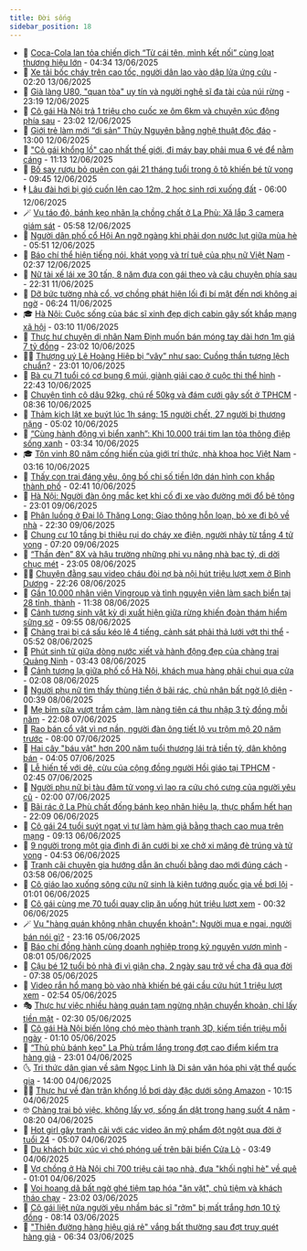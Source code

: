 ```yaml
---
title: Đời sống
sidebar_position: 18
---
```


<!-- dantri-doi-song:START -->
- 🥳 [Coca-Cola lan tỏa chiến dịch “Từ cái tên, mình kết nối” cùng loạt thương hiệu lớn](https://dantri.com.vn/doi-song/coca-cola-lan-toa-chien-dich-tu-cai-ten-minh-ket-noi-cung-loat-thuong-hieu-lon-20250613110832432.htm) - 04:34 13/06/2025
- 🌁 [Xe tải bốc cháy trên cao tốc, người dân lao vào dập lửa ứng cứu](https://dantri.com.vn/doi-song/xe-tai-boc-chay-tren-cao-toc-nguoi-dan-lao-vao-dap-lua-ung-cuu-20250613085831475.htm) - 02:20 13/06/2025
- 👀 [Già làng U80, &quot;quan tòa&quot; uy tín và người nghệ sĩ đa tài của núi rừng](https://dantri.com.vn/doi-song/gia-lang-u80-quan-toa-uy-tin-va-nguoi-nghe-si-da-tai-cua-nui-rung-20250611153148492.htm) - 23:19 12/06/2025
- 🐻 [Cô gái Hà Nội trả 1 triệu cho cuốc xe ôm 6km và chuyện xúc động phía sau](https://dantri.com.vn/doi-song/co-gai-ha-noi-tra-1-trieu-cho-cuoc-xe-om-6km-va-chuyen-xuc-dong-phia-sau-20250612161258601.htm) - 23:02 12/06/2025
- 🦅 [Giới trẻ làm mới “di sản” Thủy Nguyên bằng nghệ thuật độc đáo](https://dantri.com.vn/doi-song/gioi-tre-lam-moi-di-san-thuy-nguyen-bang-nghe-thuat-doc-dao-20250612195035909.htm) - 13:00 12/06/2025
- 🦩 [&quot;Cô gái khổng lồ&quot; cao nhất thế giới, đi máy bay phải mua 6 vé để nằm cáng](https://dantri.com.vn/doi-song/co-gai-khong-lo-cao-nhat-the-gioi-di-may-bay-phai-mua-6-ve-de-nam-cang-20250612175422830.htm) - 11:13 12/06/2025
- 🦏 [Bố say rượu bỏ quên con gái 21 tháng tuổi trong ô tô khiến bé tử vong](https://dantri.com.vn/doi-song/bo-say-ruou-bo-quen-con-gai-21-thang-tuoi-trong-o-to-khien-be-tu-vong-20250612161749086.htm) - 09:45 12/06/2025
- 🕴 [Lâu đài hơi bị gió cuốn lên cao 12m, 2 học sinh rơi xuống đất](https://dantri.com.vn/doi-song/lau-dai-hoi-bi-gio-cuon-len-cao-12m-2-hoc-sinh-roi-xuong-dat-20250611150638933.htm) - 06:00 12/06/2025
- 🪄 [Vụ táo đỏ, bánh kẹo nhãn lạ chồng chất ở La Phù: Xã lắp 3 camera giám sát](https://dantri.com.vn/doi-song/vu-tao-do-banh-keo-nhan-la-chong-chat-o-la-phu-xa-lap-3-camera-giam-sat-20250612124748118.htm) - 05:58 12/06/2025
- 🚦 [Người dân phố cổ Hội An ngỡ ngàng khi phải dọn nước lụt giữa mùa hè](https://dantri.com.vn/doi-song/nguoi-dan-pho-co-hoi-an-ngo-ngang-khi-phai-don-nuoc-lut-giua-mua-he-20250612122926212.htm) - 05:51 12/06/2025
- 🤔 [Báo chí thể hiện tiếng nói, khát vọng và trí tuệ của phụ nữ Việt Nam](https://dantri.com.vn/doi-song/bao-chi-the-hien-tieng-noi-khat-vong-va-tri-tue-cua-phu-nu-viet-nam-20250611205349338.htm) - 02:37 12/06/2025
- 🚦 [Nữ tài xế lái xe 30 tấn, 8 năm đưa con gái theo và câu chuyện phía sau](https://dantri.com.vn/doi-song/nu-tai-xe-lai-xe-30-tan-8-nam-dua-con-gai-theo-va-cau-chuyen-phia-sau-20250610190052089.htm) - 22:31 11/06/2025
- 🐎 [Dỡ bức tường nhà cổ, vợ chồng phát hiện lối đi bí mật đến nơi không ai ngờ](https://dantri.com.vn/doi-song/do-buc-tuong-nha-co-vo-chong-phat-hien-loi-di-bi-mat-den-noi-khong-ai-ngo-20250610142137100.htm) - 06:24 11/06/2025
- 🎓 [Hà Nội: Cuộc sống của bác sĩ xinh đẹp dịch cabin gây sốt khắp mạng xã hội](https://dantri.com.vn/doi-song/ha-noi-cuoc-song-cua-bac-si-xinh-dep-dich-cabin-gay-sot-khap-mang-xa-hoi-20250611075046571.htm) - 03:10 11/06/2025
- 🐘 [Thực hư chuyện dị nhân Nam Định muốn bán móng tay dài hơn 1m giá 7 tỷ đồng](https://dantri.com.vn/doi-song/thuc-hu-chuyen-di-nhan-nam-dinh-muon-ban-mong-tay-dai-hon-1m-gia-7-ty-dong-20250609171848999.htm) - 23:02 10/06/2025
- 🧑‍🏫 [Thượng uý Lê Hoàng Hiệp bị “vây” như sao: Cuồng thần tượng lệch chuẩn?](https://dantri.com.vn/doi-song/thuong-uy-le-hoang-hiep-bi-vay-nhu-sao-cuong-than-tuong-lech-chuan-20250610112210604.htm) - 23:01 10/06/2025
- 🦒 [Bà cụ 71 tuổi có cơ bụng 6 múi, giành giải cao ở cuộc thi thể hình](https://dantri.com.vn/doi-song/ba-cu-71-tuoi-co-co-bung-6-mui-gianh-giai-cao-o-cuoc-thi-the-hinh-20250610015857666.htm) - 22:43 10/06/2025
- 🧰 [Chuyện tình cô dâu 92kg, chú rể 50kg và đám cưới gây sốt ở TPHCM](https://dantri.com.vn/doi-song/chuyen-tinh-co-dau-92kg-chu-re-50kg-va-dam-cuoi-gay-sot-o-tphcm-20250609164316352.htm) - 08:36 10/06/2025
- 🧐 [Thảm kịch lật xe buýt lúc 1h sáng: 15 người chết, 27 người bị thương nặng](https://dantri.com.vn/doi-song/tham-kich-lat-xe-buyt-luc-1h-sang-15-nguoi-chet-27-nguoi-bi-thuong-nang-20250608140708876.htm) - 05:02 10/06/2025
- 🌮 [“Cùng hành động vì biển xanh”: Khi 10.000 trái tim lan tỏa thông điệp sống xanh](https://dantri.com.vn/doi-song/cung-hanh-dong-vi-bien-xanh-khi-10000-trai-tim-lan-toa-thong-diep-song-xanh-20250610101131948.htm) - 03:34 10/06/2025
- 🎓 [Tôn vinh 80 năm cống hiến của giới trí thức, nhà khoa học Việt Nam](https://dantri.com.vn/doi-song/ton-vinh-80-nam-cong-hien-cua-gioi-tri-thuc-nha-khoa-hoc-viet-nam-20250610090847000.htm) - 03:16 10/06/2025
- 🚀 [Thấy con trai đáng yêu, ông bố chi số tiền lớn dán hình con khắp thành phố](https://dantri.com.vn/doi-song/thay-con-trai-dang-yeu-ong-bo-chi-so-tien-lon-dan-hinh-con-khap-thanh-pho-20250610085655089.htm) - 02:41 10/06/2025
- 🤖 [Hà Nội: Người đàn ông mắc kẹt khi cố đi xe vào đường mới đổ bê tông](https://dantri.com.vn/doi-song/ha-noi-nguoi-dan-ong-mac-ket-khi-co-di-xe-vao-duong-moi-do-be-tong-20250609202020952.htm) - 23:01 09/06/2025
- 🤩 [Phân luồng ở Đại lộ Thăng Long: Giao thông hỗn loạn, bỏ xe đi bộ về nhà](https://dantri.com.vn/doi-song/phan-luong-o-dai-lo-thang-long-giao-thong-hon-loan-bo-xe-di-bo-ve-nha-20250609220353029.htm) - 22:30 09/06/2025
- 👹 [Chung cư 10 tầng bị thiêu rụi do cháy xe điện, người nhảy từ tầng 4 tử vong](https://dantri.com.vn/doi-song/chung-cu-10-tang-bi-thieu-rui-do-chay-xe-dien-nguoi-nhay-tu-tang-4-tu-vong-20250609115708352.htm) - 07:20 09/06/2025
- 🦩 [“Thần đèn” 8X và hậu trường những phi vụ nâng nhà bạc tỷ, di dời chục mét](https://dantri.com.vn/doi-song/than-den-8x-va-hau-truong-nhung-phi-vu-nang-nha-bac-ty-di-doi-chuc-met-20250606111411645.htm) - 23:05 08/06/2025
- 🧑‍🏫 [Chuyện đằng sau video cháu đòi nợ bà nội hút triệu lượt xem ở Bình Dương](https://dantri.com.vn/doi-song/chuyen-dang-sau-video-chau-doi-no-ba-noi-hut-trieu-luot-xem-o-binh-duong-20250607221916234.htm) - 22:26 08/06/2025
- 🌈 [Gần 10.000 nhân viên Vingroup và tình nguyện viên làm sạch biển tại 28 tỉnh, thành](https://dantri.com.vn/doi-song/gan-10000-nhan-vien-vingroup-va-tinh-nguyen-vien-lam-sach-bien-tai-28-tinh-thanh-20250608164315326.htm) - 11:38 08/06/2025
- 💃 [Cảnh tượng sinh vật kỳ dị xuất hiện giữa rừng khiến đoàn thám hiểm sững sờ](https://dantri.com.vn/doi-song/canh-tuong-sinh-vat-ky-di-xuat-hien-giua-rung-khien-doan-tham-hiem-sung-so-20250608123133444.htm) - 09:55 08/06/2025
- 💂 [Chàng trai bị cá sấu kéo lê 4 tiếng, cảnh sát phải thả lưới vớt thi thể](https://dantri.com.vn/doi-song/chang-trai-bi-ca-sau-keo-le-4-tieng-canh-sat-phai-tha-luoi-vot-thi-the-20250608120748836.htm) - 05:52 08/06/2025
- 🦏 [Phút sinh tử giữa dòng nước xiết và hành động đẹp của chàng trai Quảng Ninh](https://dantri.com.vn/doi-song/phut-sinh-tu-giua-dong-nuoc-xiet-va-hanh-dong-dep-cua-chang-trai-quang-ninh-20250608103032372.htm) - 03:43 08/06/2025
- 🤡 [Cảnh tượng lạ giữa phố cổ Hà Nội, khách mua hàng phải chui qua cửa](https://dantri.com.vn/doi-song/canh-tuong-la-giua-pho-co-ha-noi-khach-mua-hang-phai-chui-qua-cua-20250608082852811.htm) - 02:08 08/06/2025
- 🫶 [Người phụ nữ tìm thấy thùng tiền ở bãi rác, chủ nhân bất ngờ lộ diện](https://dantri.com.vn/doi-song/nguoi-phu-nu-tim-thay-thung-tien-o-bai-rac-chu-nhan-bat-ngo-lo-dien-20250607201758224.htm) - 00:39 08/06/2025
- 💪 [Mẹ bỉm sữa vượt trầm cảm, làm nàng tiên cá thu nhập 3 tỷ đồng mỗi năm](https://dantri.com.vn/doi-song/me-bim-sua-vuot-tram-cam-lam-nang-tien-ca-thu-nhap-3-ty-dong-moi-nam-20250602155037004.htm) - 22:08 07/06/2025
- 🦅 [Rao bán cổ vật vì nợ nần, người đàn ông tiết lộ vụ trộm mộ 20 năm trước](https://dantri.com.vn/doi-song/rao-ban-co-vat-vi-no-nan-nguoi-dan-ong-tiet-lo-vu-trom-mo-20-nam-truoc-20250606091315179.htm) - 08:00 07/06/2025
- 🧠 [Hai cây &quot;báu vật&quot; hơn 200 năm tuổi thương lái trả tiền tỷ, dân không bán](https://dantri.com.vn/doi-song/hai-cay-bau-vat-hon-200-nam-tuoi-thuong-lai-tra-tien-ty-dan-khong-ban-20250607062537644.htm) - 04:05 07/06/2025
- 🦅 [Lễ hiến tế với dê, cừu của cộng đồng người Hồi giáo tại TPHCM](https://dantri.com.vn/doi-song/le-hien-te-voi-de-cuu-cua-cong-dong-nguoi-hoi-giao-tai-tphcm-20250606204643792.htm) - 02:45 07/06/2025
- 💪 [Người phụ nữ bị tàu đâm tử vong vì lao ra cứu chó cưng của người yêu cũ](https://dantri.com.vn/doi-song/nguoi-phu-nu-bi-tau-dam-tu-vong-vi-lao-ra-cuu-cho-cung-cua-nguoi-yeu-cu-20250603094038299.htm) - 02:00 07/06/2025
- 🧐 [Bãi rác ở La Phù chất đống bánh kẹo nhãn hiệu lạ, thực phẩm hết hạn](https://dantri.com.vn/doi-song/bai-rac-o-la-phu-chat-dong-banh-keo-nhan-hieu-la-thuc-pham-het-han-20250605192006959.htm) - 22:09 06/06/2025
- 👀 [Cô gái 24 tuổi suýt ngạt vì tự làm hàm giả bằng thạch cao mua trên mạng](https://dantri.com.vn/doi-song/co-gai-24-tuoi-suyt-ngat-vi-tu-lam-ham-gia-bang-thach-cao-mua-tren-mang-20250606125224146.htm) - 09:13 06/06/2025
- 🎉 [9 người trong một gia đình đi ăn cưới bị xe chở xi măng đè trúng và tử vong](https://dantri.com.vn/doi-song/9-nguoi-trong-mot-gia-dinh-di-an-cuoi-bi-xe-cho-xi-mang-de-trung-va-tu-vong-20250606110221614.htm) - 04:53 06/06/2025
- 💂 [Tranh cãi chuyên gia hướng dẫn ăn chuối bằng dao mới đúng cách](https://dantri.com.vn/doi-song/tranh-cai-chuyen-gia-huong-dan-an-chuoi-bang-dao-moi-dung-cach-20250606083217971.htm) - 03:58 06/06/2025
- 🚀 [Cô giáo lao xuống sông cứu nữ sinh là kiện tướng quốc gia về bơi lội](https://dantri.com.vn/doi-song/co-giao-lao-xuong-song-cuu-nu-sinh-la-kien-tuong-quoc-gia-ve-boi-loi-20250603152640785.htm) - 01:01 06/06/2025
- 👹 [Cô gái cùng mẹ 70 tuổi quay clip ăn uống hút triệu lượt xem](https://dantri.com.vn/doi-song/co-gai-cung-me-70-tuoi-quay-clip-an-uong-hut-trieu-luot-xem-20250605181434012.htm) - 00:32 06/06/2025
- 🪄 [Vụ &quot;hàng quán không nhận chuyển khoản&quot;: Người mua e ngại, người bán nói gì?](https://dantri.com.vn/doi-song/vu-hang-quan-khong-nhan-chuyen-khoan-nguoi-mua-e-ngai-nguoi-ban-noi-gi-20250605153421154.htm) - 23:16 05/06/2025
- 🌁 [Báo chí đồng hành cùng doanh nghiệp trong kỷ nguyên vươn mình](https://dantri.com.vn/doi-song/bao-chi-dong-hanh-cung-doanh-nghiep-trong-ky-nguyen-vuon-minh-20250605141942876.htm) - 08:01 05/06/2025
- 🌋 [Cậu bé 12 tuổi bỏ nhà đi vì giận cha, 2 ngày sau trở về cha đã qua đời](https://dantri.com.vn/doi-song/cau-be-12-tuoi-bo-nha-di-vi-gian-cha-2-ngay-sau-tro-ve-cha-da-qua-doi-20250604163729669.htm) - 07:38 05/06/2025
- 🦆 [Video rắn hổ mang bò vào nhà khiến bé gái cầu cứu hút 1 triệu lượt xem](https://dantri.com.vn/doi-song/video-ran-ho-mang-bo-vao-nha-khien-be-gai-cau-cuu-hut-1-trieu-luot-xem-20250604210533920.htm) - 02:54 05/06/2025
- 🎭 [Thực hư việc nhiều hàng quán tạm ngừng nhận chuyển khoản, chỉ lấy tiền mặt](https://dantri.com.vn/doi-song/thuc-hu-viec-nhieu-hang-quan-tam-ngung-nhan-chuyen-khoan-chi-lay-tien-mat-20250604231015529.htm) - 02:30 05/06/2025
- 🤡 [Cô gái Hà Nội biến lông chó mèo thành tranh 3D, kiếm tiền triệu mỗi ngày](https://dantri.com.vn/doi-song/co-gai-ha-noi-bien-long-cho-meo-thanh-tranh-3d-kiem-tien-trieu-moi-ngay-20250528213706548.htm) - 01:10 05/06/2025
- 🦩 [“Thủ phủ bánh kẹo&quot; La Phù trầm lắng trong đợt cao điểm kiểm tra hàng giả](https://dantri.com.vn/doi-song/thu-phu-banh-keo-la-phu-tram-lang-trong-dot-cao-diem-kiem-tra-hang-gia-20250604192005004.htm) - 23:01 04/06/2025
- 🌜 [Tri thức dân gian về sâm Ngọc Linh là Di sản văn hóa phi vật thể quốc gia](https://dantri.com.vn/doi-song/tri-thuc-dan-gian-ve-sam-ngoc-linh-la-di-san-van-hoa-phi-vat-the-quoc-gia-20250604174655763.htm) - 14:00 04/06/2025
- 🧑‍🏫 [Thực hư về đàn trăn khổng lồ bơi dày đặc dưới sông Amazon](https://dantri.com.vn/doi-song/thuc-hu-ve-dan-tran-khong-lo-boi-day-dac-duoi-song-amazon-20250604152347729.htm) - 10:15 04/06/2025
- 🤓 [Chàng trai bỏ việc, không lấy vợ, sống ẩn dật trong hang suốt 4 năm](https://dantri.com.vn/doi-song/chang-trai-bo-viec-khong-lay-vo-song-an-dat-trong-hang-suot-4-nam-20250604081904919.htm) - 08:20 04/06/2025
- 🤗 [Hot girl gây tranh cãi với các video ăn mỹ phẩm đột ngột qua đời ở tuổi 24](https://dantri.com.vn/doi-song/hot-girl-gay-tranh-cai-voi-cac-video-an-my-pham-dot-ngot-qua-doi-o-tuoi-24-20250604112607023.htm) - 05:07 04/06/2025
- 🦒 [Du khách bức xúc vì chó phóng uế trên bãi biển Cửa Lò](https://dantri.com.vn/doi-song/du-khach-buc-xuc-vi-cho-phong-ue-tren-bai-bien-cua-lo-20250604093623140.htm) - 03:49 04/06/2025
- 💂 [Vợ chồng ở Hà Nội chi 700 triệu cải tạo nhà, đưa &quot;khối nghỉ hè&quot; về quê](https://dantri.com.vn/doi-song/vo-chong-o-ha-noi-chi-700-trieu-cai-tao-nha-dua-khoi-nghi-he-ve-que-20250603192049063.htm) - 01:01 04/06/2025
- 🚀 [Voi hoang dã bất ngờ ghé tiệm tạp hóa &quot;ăn vặt&quot;, chủ tiệm và khách tháo chạy](https://dantri.com.vn/doi-song/voi-hoang-da-bat-ngo-ghe-tiem-tap-hoa-an-vat-chu-tiem-va-khach-thao-chay-20250603152536857.htm) - 23:02 03/06/2025
- 🐲 [Cô gái liệt nửa người yêu nhầm bác sĩ &quot;rởm&quot; bị mất trắng hơn 10 tỷ đồng](https://dantri.com.vn/doi-song/co-gai-liet-nua-nguoi-yeu-nham-bac-si-rom-bi-mat-trang-hon-10-ty-dong-20250603120104449.htm) - 08:14 03/06/2025
- 🎡 [&quot;Thiên đường hàng hiệu giá rẻ&quot; vắng bất thường sau đợt truy quét hàng giả](https://dantri.com.vn/doi-song/thien-duong-hang-hieu-gia-re-vang-bat-thuong-sau-dot-truy-quet-hang-gia-20250603025433257.htm) - 06:34 03/06/2025<!-- dantri-doi-song:END -->

